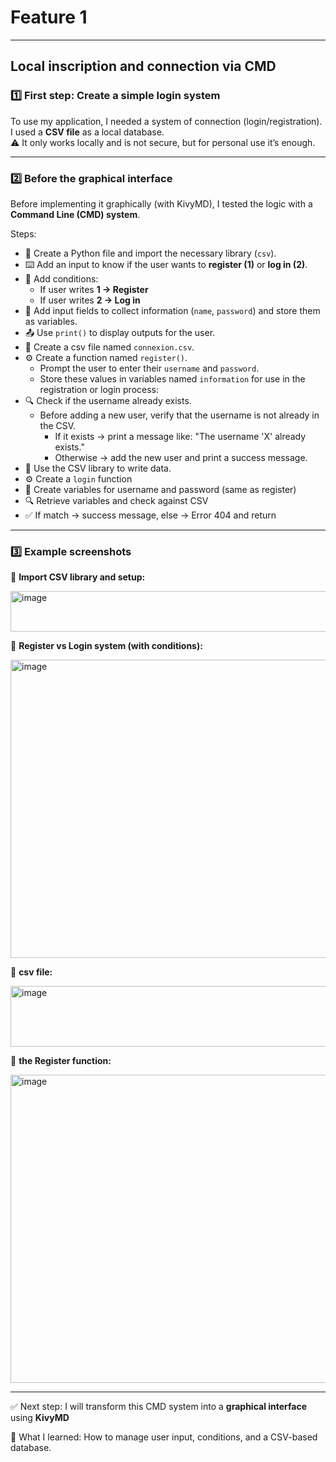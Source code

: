 # Feature 1

---

## Local inscription and connection via CMD

### 1️⃣ First step: Create a simple login system
To use my application, I needed a system of connection (login/registration).  
I used a **CSV file** as a local database.  
⚠️ It only works locally and is not secure, but for personal use it’s enough.

---

### 2️⃣ Before the graphical interface
Before implementing it graphically (with KivyMD), I tested the logic with a **Command Line (CMD) system**.

Steps:
- 📂 Create a Python file and import the necessary library (`csv`).
- ⌨️ Add an input to know if the user wants to **register (1)** or **log in (2)**.
- 🔄 Add conditions:  
  - If user writes **1 → Register**  
  - If user writes **2 → Log in**
- 📝 Add input fields to collect information (`name`, `password`) and store them as variables.
- 📤 Use `print()` to display outputs for the user.
- 📂 Create a csv file named `connexion.csv`.
- ⚙️ Create a function named `register()`.
  - Prompt the user to enter their `username` and `password`.
  - Store these values in variables named `information` for use in the registration or login process:
- 🔍 Check if the username already exists.
  - Before adding a new user, verify that the username is not already in the CSV.
    - If it exists → print a message like: "The username 'X' already exists."
    - Otherwise → add the new user and print a success message.
- 💾 Use the CSV library to write data.
- ⚙️ Create a `login` function
- 📝 Create variables for username and password (same as register)
- 🔍 Retrieve variables and check against CSV
- ✅ If match → success message, else → Error 404 and return







---

### 3️⃣ Example screenshots

📌 **Import CSV library and setup:**

<img width="1247" height="65" alt="image" src="https://github.com/user-attachments/assets/088b1903-8daf-4ea8-8325-72578d2aca37" />

📌 **Register vs Login system (with conditions):**

<img width="1248" height="477" alt="image" src="https://github.com/user-attachments/assets/00c9716d-b9b7-4a5b-bc82-12f09ce832dd" />

📌 **csv file:**

<img width="1253" height="97" alt="image" src="https://github.com/user-attachments/assets/b53d16be-b5d0-48c7-9c2f-0ad9c437df1f" />

📌 **the Register function:**

<img width="1243" height="493" alt="image" src="https://github.com/user-attachments/assets/51e77313-b280-4916-ae17-c1d682e801d1" />


---

✅ Next step: I will transform this CMD system into a **graphical interface** using **KivyMD**

📘 What I learned: How to manage user input, conditions, and a CSV-based database.

